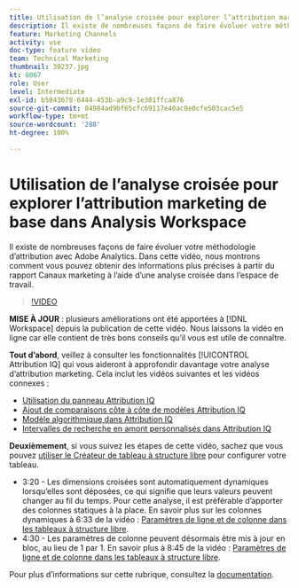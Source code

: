 ```yaml
---
title: Utilisation de l’analyse croisée pour explorer l’attribution marketing de base dans Analysis Workspace
description: Il existe de nombreuses façons de faire évoluer votre méthodologie d’attribution avec Adobe Analytics. Dans cette vidéo, nous montrons comment vous pouvez obtenir des informations plus précises à partir du rapport Canaux marketing à l’aide d’une analyse croisée dans l’espace de travail.
feature: Marketing Channels
activity: use
doc-type: feature video
team: Technical Marketing
thumbnail: 39237.jpg
kt: 6067
role: User
level: Intermediate
exl-id: b5843678-6444-453b-a9c9-1e301ffca876
source-git-commit: 84984ad9bf65cfc69117e40ac0e0cfe503cac5e5
workflow-type: tm+mt
source-wordcount: '288'
ht-degree: 100%

---
```


# Utilisation de l’analyse croisée pour explorer l’attribution marketing de base dans Analysis Workspace

Il existe de nombreuses façons de faire évoluer votre méthodologie d’attribution avec Adobe Analytics. Dans cette vidéo, nous montrons comment vous pouvez obtenir des informations plus précises à partir du rapport Canaux marketing à l’aide d’une analyse croisée dans l’espace de travail.

>[!VIDEO](https://video.tv.adobe.com/v/39237/?quality=12&learn=on)

**MISE À JOUR** : plusieurs améliorations ont été apportées à [!DNL Workspace] depuis la publication de cette vidéo. Nous laissons la vidéo en ligne car elle contient de très bons conseils qu’il vous est utile de connaître.

**Tout d’abord**, veillez à consulter les fonctionnalités [!UICONTROL Attribution IQ] qui vous aideront à approfondir davantage votre analyse d’attribution marketing. Cela inclut les vidéos suivantes et les vidéos connexes :

* [Utilisation du panneau Attribution IQ](using-the-attribution-iq-panel.md)
* [Ajout de comparaisons côte à côte de modèles Attribution IQ](adding-side-by-side-comparisons-of-attribution-iq-models.md)
* [Modèle algorithmique dans Attribution IQ](algorithmic-model-in-attribution-iq.md)
* [Intervalles de recherche en amont personnalisés dans Attribution IQ](custom-lookback-windows-in-attribution-iq.md)

**Deuxièmement**, si vous suivez les étapes de cette vidéo, sachez que vous pouvez [utiliser le Créateur de tableau à structure libre](../building-freeform-tables/using-the-freeform-table-builder-in-analysis-workspace.md) pour configurer votre tableau.

* 3:20 - Les dimensions croisées sont automatiquement dynamiques lorsqu’elles sont déposées, ce qui signifie que leurs valeurs peuvent changer au fil du temps. Pour cette analyse, il est préférable d’apporter des colonnes statiques à la place. En savoir plus sur les colonnes dynamiques à 6:33 de la vidéo : [Paramètres de ligne et de colonne dans les tableaux à structure libre](../building-freeform-tables/row-and-column-settings-in-freeform-tables.md).
* 4:30 - Les paramètres de colonne peuvent désormais être mis à jour en bloc, au lieu de 1 par 1. En savoir plus à 8:45 de la vidéo : [Paramètres de ligne et de colonne dans les tableaux à structure libre](../building-freeform-tables/row-and-column-settings-in-freeform-tables.md).

Pour plus dʼinformations sur cette rubrique, consultez la [documentation](https://experienceleague.adobe.com/docs/analytics/analyze/analysis-workspace/attribution/models.html?lang=fr).
